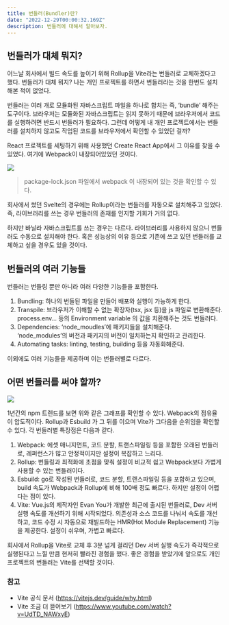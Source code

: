 ```yaml
---
title: 번들러(Bundler)란?
date: "2022-12-29T00:00:32.169Z"
description: 번들러에 대해서 알아보자.
---
```


## 번들러가 대체 뭐지?

어느날 회사에서 빌드 속도를 높이기 위해 Rollup을 Vite라는 번들러로 교체하겠다고 했다. 번들러가 대체 뭐지? 나는 개인 프로젝트를 하면서 번들러라는 것을 한번도 설치해본 적이 없었다.

번들러는 여러 개로 모듈화된 자바스크립트 파일을 하나로 합치는 즉, ‘bundle’ 해주는 도구이다. 브라우저는 모듈화된 자바스크립트는 읽지 못하기 때문에 브라우저에서 코드를 실행하려면 반드시 번들러가 필요하다. 그런데 어떻게 내 개인 프로젝트에서는 번들러를 설치하지 않고도 작업된 코드를 브라우저에서 확인할 수 있었던 걸까?

React 프로젝트를 세팅하기 위해 사용했던 Create React App에서 그 이유를 찾을 수 있었다. 여기에 Webpack이 내장되어있었던 것이다.

![](https://velog.velcdn.com/images/realsnoopso/post/cb2e4dfb-11bb-4567-9df4-4831999914e9/image.png)

> package-lock.json 파일에서 webpack 이 내장되어 있는 것을 확인할 수 있다.

회사에서 썼던 Svelte의 경우에는 Rollup이라는 번들러를 자동으로 설치해주고 있었다. 즉, 라이브러리를 쓰는 경우 번들러의 존재를 인지할 기회가 거의 없다.

하지만 바닐라 자바스크립트를 쓰는 경우는 다르다. 라이브러리를 사용하지 않으니 번들러도 수동으로 설치해야 한다. 혹은 성능상의 이유 등으로 기존에 쓰고 있던 번들러를 교체하고 싶을 경우도 있을 것이다.

## 번들러의 여러 기능들

번들러는 번들링 뿐만 아니라 여러 다양한 기능들을 포함한다.

1. Bundling: 하나의 번들된 파일을 만들어 배포와 실행이 가능하게 한다.
2. Transpile: 브라우저가 이해할 수 없는 확장자(tsx, jsx 등)을 js 파일로 변환해준다. process.env… 등의 Environment variable 의 값을 치환해주는 것도 번들러다.
3. Dependencies: ‘node_moudles’에 패키지들을 설치해준다. ‘node_modules’의 버전과 패키지의 버전이 일치하는지 확인하고 관리한다.
4. Automating tasks: linting, testing, building 등을 자동화해준다.

이외에도 여러 기능들을 제공하며 이는 번들러별로 다르다.

## 어떤 번들러를 써야 할까?

![](https://velog.velcdn.com/images/realsnoopso/post/1448349c-4638-456b-894c-a80373718a5c/image.png)

1년간의 npm 트렌드를 보면 위와 같은 그래프를 확인할 수 있다. Webpack의 점유율이 압도적이다. Rollup과 Esbuild 가 그 뒤를 이으며 Vite가 그다음을 순위임을 확인할 수 있다. 각 번들러별 특장점은 다음과 같다.

1. Webpack: 에셋 매니지먼트, 코드 분할, 트랜스파일링 등을 포함한 오래된 번들러로, 레퍼런스가 많고 안정적이지만 설정이 복잡하고 느리다.
2. Rollup: 번들링과 최적화에 초점을 맞춰 설정이 비교적 쉽고 Webpack보다 가볍게 사용할 수 있는 번들러이다.
3. Esbuild: go로 작성된 번들러로, 코드 분할, 트랜스파일링 등을 포함하고 있으며, build 속도가 Webpack과 Rollup에 비해 100배 정도 빠르다. 하지만 설정이 어렵다는 점이 있다.
4. Vite: Vue.js의 제작자인 Evan You가 개발한 최근에 출시된 번들러로, Dev 서버 실행 속도를 개선하기 위해 시작되었다. 의존성과 소스 코드를 나눠서 속도를 개선하고, 코드 수정 시 자동으로 재빌드하는 HMR(Hot Module Replacement) 기능을 제공한다. 설정이 쉬우며, 가볍고 빠르다.

회사에서 Rollup을 Vite로 교체 후 3분 넘게 걸리던 Dev 서버 실행 속도가 즉각적으로 실행된다고 느낄 만큼 현저히 빨라진 경험을 했다. 좋은 경험을 받았기에 앞으로도 개인 프로젝트의 번들러는 Vite를 선택할 것이다.

### 참고

- Vite 공식 문서 (https://vitejs.dev/guide/why.html)
- Vite 조금 더 뜯어보기 (https://www.youtube.com/watch?v=UdTD_NAWxyE)
